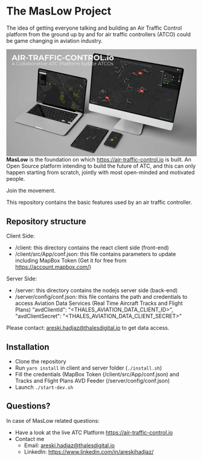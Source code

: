 # The MasLow Project
The idea of getting everyone talking and building an Air Traffic Control platform from the ground up by and for air traffic controllers (ATCO) could be game changing in aviation industry. 

<img src="client/resources/Thumbnail.jpg"
     alt="Markdown Monster icon"
     style="float: left; margin-right: 10px;" />
     
**MasLow** is the foundation on which https://air-traffic-control.io is built. An Open Source platform intending to build the future of ATC, and this can only happen starting from scratch, jointly with most open-minded and motivated people. 

Join the movement.

This repository contains the basic features used by an air traffic controller. 

## Repository structure
Client Side:
- /client: this directory contains the react client side (front-end)
- /client/src/App/conf.json: this file contains parameters to update including MapBox Token (Get it for free from https://account.mapbox.com/)

Server Side:
- /server: this directory contains the nodejs server side (back-end)
- /server/config/conf.json: this file contains the path and credentials to access Aviation Data Services (Real Time Aircraft Tracks and Flight Plans)
"avdClientId": "<THALES_AVIATION_DATA_CLIENT_ID>",
"avdClientSecret": "<THALES_AVIATION_DATA_CLIENT_SECRET>"

Please contact: areski.hadjaz@thalesdigital.io to get data access.

## Installation
- Clone the repository
- Run `yarn install` in client and server folder (`./install.sh`)
- Fill the credentials (MapBox Token (/client/src/App/conf.json) and Tracks and Flight Plans AVD Feeder (/server/config/conf.json)
- Launch `./start-dev.sh`

## Questions?
In case of MasLow related questions:
- Have a look at the live ATC Platform https://air-traffic-control.io
- Contact me
  - Email: [areski.hadjaz@thalesdigital.io](mailto:areski.hadjaz@thalesdigital.io)
  - LinkedIn: https://www.linkedin.com/in/areskihadjaz/ 


